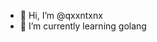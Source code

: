 - 👋 Hi, I’m @qxxntxnx
- 🌱 I’m currently learning golang

<!---
qxxntxnx/qxxntxnx is a ✨ special ✨ repository because its `README.md` (this file) appears on your GitHub profile.
You can click the Preview link to take a look at your changes.
--->
